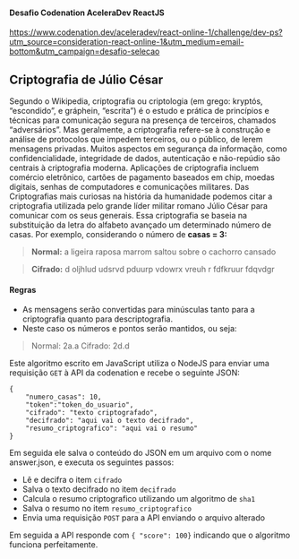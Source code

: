 #### Desafio Codenation AceleraDev ReactJS
https://www.codenation.dev/aceleradev/react-online-1/challenge/dev-ps?utm_source=consideration-react-online-1&utm_medium=email-bottom&utm_campaign=desafio-selecao
## Criptografia de Júlio César
Segundo o Wikipedia, criptografia ou criptologia (em grego: kryptós, “escondido”, e gráphein, “escrita”) é o estudo e prática de princípios e técnicas para comunicação segura na presença de terceiros, chamados “adversários”. Mas geralmente, a criptografia refere-se à construção e análise de protocolos que impedem terceiros, ou o público, de lerem mensagens privadas. Muitos aspectos em segurança da informação, como confidencialidade, integridade de dados, autenticação e não-repúdio são centrais à criptografia moderna. Aplicações de criptografia incluem comércio eletrônico, cartões de pagamento baseados em chip, moedas digitais, senhas de computadores e comunicações militares. Das Criptografias mais curiosas na história da humanidade podemos citar a criptografia utilizada pelo grande líder militar romano Júlio César para comunicar com os seus generais. Essa criptografia se baseia na substituição da letra do alfabeto avançado um determinado número de casas. Por exemplo, considerando o número de **casas = 3:**

>**Normal:** a ligeira raposa marrom saltou sobre o cachorro cansado

>**Cifrado:** d oljhlud udsrvd pduurp vdowrx vreuh r fdfkruur fdqvdgr

#### Regras
- As mensagens serão convertidas para minúsculas tanto para a criptografia quanto para descriptografia.
- Neste caso os números e pontos serão mantidos, ou seja:

>Normal: 2a.a
>Cifrado: 2d.d

Este algoritmo escrito em JavaScript utiliza o NodeJS para enviar uma requisição `GET` à API da codenation e recebe o seguinte JSON:

```
{
	"numero_casas": 10,
	"token":"token_do_usuario",
	"cifrado": "texto criptografado",
	"decifrado": "aqui vai o texto decifrado",
	"resumo_criptografico": "aqui vai o resumo"
}
```

Em seguida ele salva o conteúdo do JSON em um arquivo com o nome answer.json, e executa os seguintes passos:

- Lê e decifra o item `cifrado`
- Salva o texto decifrado no item `decifrado`
- Calcula o resumo criptografico utilizando um algoritmo de `sha1`
- Salva o resumo no item `resumo_criptografico`
- Envia uma requisição `POST` para a API enviando o arquivo alterado

Em seguida a API responde com `{ "score": 100}` indicando que o algoritmo funciona perfeitamente.
